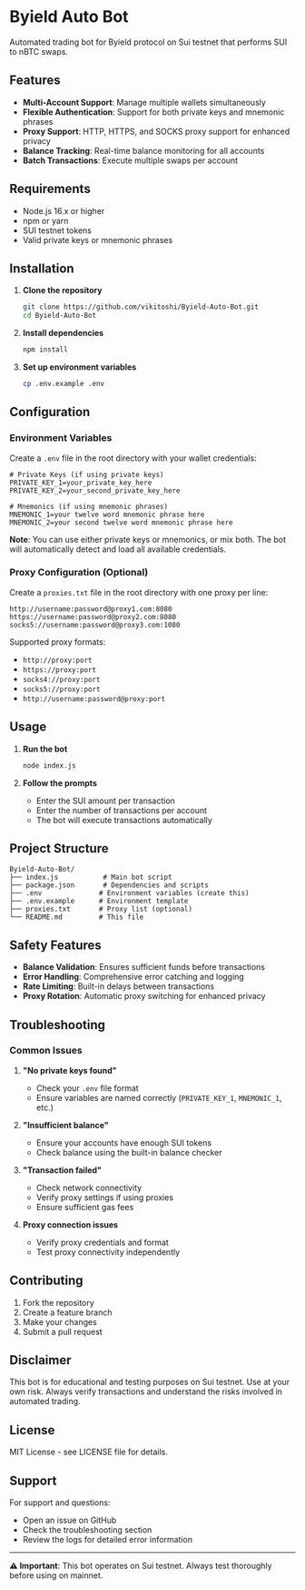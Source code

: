# Byield Auto Bot

Automated trading bot for Byield protocol on Sui testnet that performs SUI to nBTC swaps.

## Features

- **Multi-Account Support**: Manage multiple wallets simultaneously
- **Flexible Authentication**: Support for both private keys and mnemonic phrases
- **Proxy Support**: HTTP, HTTPS, and SOCKS proxy support for enhanced privacy
- **Balance Tracking**: Real-time balance monitoring for all accounts
- **Batch Transactions**: Execute multiple swaps per account

## Requirements

- Node.js 16.x or higher
- npm or yarn
- SUI testnet tokens
- Valid private keys or mnemonic phrases

## Installation

1. **Clone the repository**
   ```bash
   git clone https://github.com/vikitoshi/Byield-Auto-Bot.git
   cd Byield-Auto-Bot
   ```

2. **Install dependencies**
   ```bash
   npm install
   ```

3. **Set up environment variables**
   ```bash
   cp .env.example .env
   ```

## Configuration

### Environment Variables

Create a `.env` file in the root directory with your wallet credentials:

```env
# Private Keys (if using private keys)
PRIVATE_KEY_1=your_private_key_here
PRIVATE_KEY_2=your_second_private_key_here

# Mnemonics (if using mnemonic phrases)
MNEMONIC_1=your twelve word mnemonic phrase here
MNEMONIC_2=your second twelve word mnemonic phrase here
```

**Note**: You can use either private keys or mnemonics, or mix both. The bot will automatically detect and load all available credentials.

### Proxy Configuration (Optional)

Create a `proxies.txt` file in the root directory with one proxy per line:

```
http://username:password@proxy1.com:8080
https://username:password@proxy2.com:8080
socks5://username:password@proxy3.com:1080
```

Supported proxy formats:
- `http://proxy:port`
- `https://proxy:port`
- `socks4://proxy:port`
- `socks5://proxy:port`
- `http://username:password@proxy:port`

## Usage

1. **Run the bot**
   ```bash
   node index.js
   ```

2. **Follow the prompts**
   - Enter the SUI amount per transaction
   - Enter the number of transactions per account
   - The bot will execute transactions automatically

## Project Structure

```
Byield-Auto-Bot/
├── index.js           # Main bot script
├── package.json       # Dependencies and scripts
├── .env              # Environment variables (create this)
├── .env.example      # Environment template
├── proxies.txt       # Proxy list (optional)
└── README.md         # This file
```

## Safety Features

- **Balance Validation**: Ensures sufficient funds before transactions
- **Error Handling**: Comprehensive error catching and logging
- **Rate Limiting**: Built-in delays between transactions
- **Proxy Rotation**: Automatic proxy switching for enhanced privacy


## Troubleshooting

### Common Issues

1. **"No private keys found"**
   - Check your `.env` file format
   - Ensure variables are named correctly (`PRIVATE_KEY_1`, `MNEMONIC_1`, etc.)

2. **"Insufficient balance"**
   - Ensure your accounts have enough SUI tokens
   - Check balance using the built-in balance checker

3. **"Transaction failed"**
   - Check network connectivity
   - Verify proxy settings if using proxies
   - Ensure sufficient gas fees

4. **Proxy connection issues**
   - Verify proxy credentials and format
   - Test proxy connectivity independently

## Contributing

1. Fork the repository
2. Create a feature branch
3. Make your changes
4. Submit a pull request

## Disclaimer

This bot is for educational and testing purposes on Sui testnet. Use at your own risk. Always verify transactions and understand the risks involved in automated trading.

## License

MIT License - see LICENSE file for details.

## Support

For support and questions:
- Open an issue on GitHub
- Check the troubleshooting section
- Review the logs for detailed error information

---

**⚠️ Important**: This bot operates on Sui testnet. Always test thoroughly before using on mainnet.